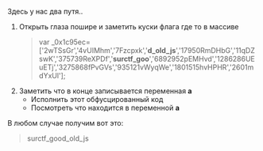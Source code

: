 Здесь у нас два путя..
1. Открыть глаза пошире и заметить куски флага где то в массиве
   > var _0x1c95ec=['2wTSsGr','4vUIMhm','7Fzcpxk','**d_old_js**','17950RmDHbG','11qDZswK','375739ReXPDf','**surctf_goo**','6892952pEMHvd','1286286UEuETj','3275868fPvGVs','935121vWyqWe','1801515hvHPHR','2601mdYxUl'];
2. Заметить что в конце записывается переменная **a**
   - Исполнить этот обфусцированный код
   - Посмотреть что находится в переменной **a**
  
В любом случае получим вот это:
> surctf_good_old_js